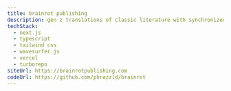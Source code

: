 ```yaml
---
title: brainrot publishing
description: gen z translations of classic literature with synchronized audio - shakespeare meets tiktok in a full reading platform
techStack:
  - next.js
  - typescript
  - tailwind css
  - wavesurfer.js
  - vercel
  - turborepo
siteUrl: https://brainrotpublishing.com
codeUrl: https://github.com/phrazzld/brainrot
---
```

